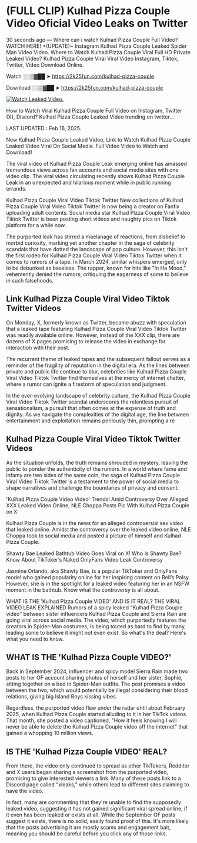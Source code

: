 # (FULL CLIP) Kulhad Pizza Couple Video Oficial Video Leaks on Twitter

30 seconds ago — Where can i watch Kulhad Pizza Couple Full Video? WATCH HERE! +(UPDATE)~ Instagram Kulhad Pizza Couple Leaked Spider Man Video Video. Where to Watch Kulhad Pizza Couple Viral Full HD Private Leaked Video? Kulhad Pizza Couple Viral Viral Video Instagram, Tiktok, Twitter, Video Download Online.

Watch ░░▒▓██ ➤ https://2k25fun.com/kulhad-pizza-couple

Download ░░▒▓██ ➤ https://2k25fun.com/kulhad-pizza-couple

[![Watch Leaked Video.](https://miro.medium.com/v2/resize:fit:828/format:webp/1*cilzJN44JGOrTw9NJCrNHA.gif "Watch Leaked Video")](https://2k25fun.com/kulhad-pizza-couple)

How to Watch Viral Kulhad Pizza Couple Full Video on Instagram, Twitter (X), Discord? Kulhad Pizza Couple Leaked Video trending on twitter...

LAST UPDATED : Feb 16, 2025.

New Kulhad Pizza Couple Leaked Video, Link to Watch Kulhad Pizza Couple Leaked Video Viral On Social Media. Full Video Video to Watch and Download!

The viral video of Kulhad Pizza Couple Leak emerging online has amassed tremendous views across fan accounts and social media sites with one video clip. The viral video circulating recently shows Kulhad Pizza Couple Leak in an unexpected and hilarious moment while in public running errands.

Kulhad Pizza Couple Viral Video Tiktok Twitter New collections of Kulhad Pizza Couple Viral Video Tiktok Twitter is now being a creator on Fanfix uploading adult contents. Social media star Kulhad Pizza Couple Viral Video Tiktok Twitter is been posting short videos and naughty pics on Tiktok platform for a while now.

The purported leak has stirred a maelanage of reactions, from disbelief to morbid curiosity, marking yet another chapter in the saga of celebrity scandals that have dotted the landscape of pop culture. However, this isn't the first rodeo for Kulhad Pizza Couple Viral Video Tiktok Twitter when it comes to rumors of a tape. In March 2024, similar whispers emerged, only to be debunked as baseless. The rapper, known for hits like "In Ha Mood," vehemently denied the rumors, critiquing the eagerness of some to believe in such falsehoods.

## Link Kulhad Pizza Couple Viral Video Tiktok Twitter Videos

On Monday, X, formerly known as Twitter, became abuzz with speculation that a leaked tape featuring Kulhad Pizza Couple Viral Video Tiktok Twitter was readily available online. However, instead of the XXX clip, there are dozens of X pages promising to release the video in exchange for interaction with their post.

The recurrent theme of leaked tapes and the subsequent fallout serves as a reminder of the fragility of reputation in the digital era. As the lines between private and public life continue to blur, celebrities like Kulhad Pizza Couple Viral Video Tiktok Twitter find themselves at the mercy of internet chatter, where a rumor can ignite a firestorm of speculation and judgment.

In the ever-evolving landscape of celebrity culture, the Kulhad Pizza Couple Viral Video Tiktok Twitter scandal underscores the relentless pursuit of sensationalism, a pursuit that often comes at the expense of truth and dignity. As we navigate the complexities of the digital age, the line between entertainment and exploitation remains perilously thin, prompting a re

##  Kulhad Pizza Couple Viral Video Tiktok Twitter Videos

As the situation unfolds, the truth remains shrouded in mystery, leaving the public to ponder the authenticity of the rumors. In a world where fame and infamy are two sides of the same coin, the saga of Kulhad Pizza Couple Viral Video Tiktok Twitter is a testament to the power of social media to shape narratives and challenge the boundaries of privacy and consent.

'Kulhad Pizza Couple Video Video' Trends! Amid Controversy Over Alleged XXX Leaked Video Online, NLE Choppa Posts Pic With Kulhad Pizza Couple on X

Kulhad Pizza Couple is in the news for an alleged controversial sex video that leaked online. Amidst the controversy over the leaked video online, NLE Choppa took to social media and posted a picture of himself and Kulhad Pizza Couple.

Shawty Bae Leaked Bathtub Video Goes Viral on X! Who Is Shawty Bae? Know About TikToker’s Naked OnlyFans Video Leak Controversy

Jasmine Orlando, aka Shawty Bae, is a popular TikToker and OnlyFans model who gained popularity online for her inspiring content on Bell’s Palsy. However, she is in the spotlight for a leaked video featuring her in an NSFW moment in the bathtub. Know what the controversy is all about.

WHAT IS THE 'Kulhad Pizza Couple VIDEO' AND IS IT REAL? THE VIRAL VIDEO LEAK EXPLAINED Rumors of a spicy leaked "Kulhad Pizza Couple video" between sister influencers Kulhad Pizza Couple and Sierra Rain are going viral across social media. The video, which purportedly features the creators in Spider-Man costumes, is being touted as hard to find by many, leading some to believe it might not even exist. So what's the deal? Here's what you need to know.

## WHAT IS THE 'Kulhad Pizza Couple VIDEO?'

Back in September 2024, influencer and spicy model Sierra Rain made two posts to her OF account sharing photos of herself and her sister, Sophie, sitting together on a bed in Spider-Man outfits. The post promises a video between the two, which would potentially be illegal considering their blood relations, giving big Island Boys kissing vibes.

Regardless, the purported video flew under the radar until about February 2025, when Kulhad Pizza Couple started alluding to it in her TikTok videos. That month, she posted a video captioned, "How it feels knowing I will never be able to delete the Kulhad Pizza Couple video off the internet" that gained a whopping 10 million views.

## IS THE 'Kulhad Pizza Couple VIDEO' REAL?

From there, the video only continued to spread as other TikTokers, Redditor and X users began sharing a screenshot from the purported video, promising to give interested viewers a link. Many of these posts link to a Discord page called "xleaks," while others lead to different sites claiming to have the video.

In fact, many are commenting that they're unable to find the supposedly leaked video, suggesting it has not gained significant viral spread online, if it even has been leaked or exists at all. While the September OF posts suggest it exists, there is no solid, easily found proof of this. It's more likely that the posts advertising it are mostly scams and engagement bait, meaning you should be careful before you click any of those links.
